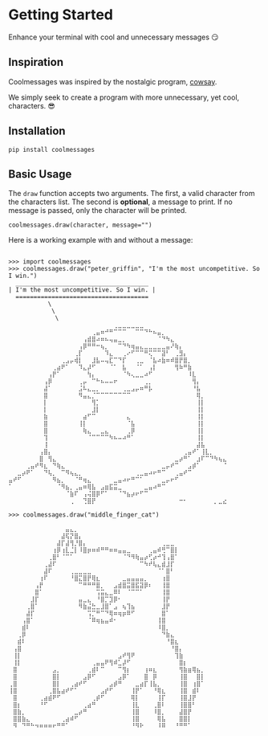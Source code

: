 # Getting Started

Enhance your terminal with cool and unnecessary messages 😏

## Inspiration

Coolmessages was inspired by the nostalgic program, [cowsay](https://en.wikipedia.org/wiki/Cowsay).

We simply seek to create a program with more unnecessary, yet cool, characters. 😎

## Installation

```
pip install coolmessages
```

## Basic Usage

The `draw` function accepts two arguments. The first, a valid character
from the characters list. The second is **optional**, a message to print.
If no message is passed, only the character will be printed.

```
coolmessages.draw(character, message="")
```

Here is a working example with and without a message:

```

>>> import coolmessages
>>> coolmessages.draw("peter_griffin", "I'm the most uncompetitive. So I win.")
  _____________________________________
| I'm the most uncompetitive. So I win. |
  =====================================
           \
            \
             \
⠀⠀⠀⠀⠀⠀⠀⠀⠀⠀⠀⠀⠀⠀⠀⠀⠀⠀⠀⠀⠀⠀⠀⠀⢀⣀⣀⣀⣀⣀⣀⠀⠀⠀⠀⠀⠀⠀⠀⠀⠀⠀⠀⠀⠀⠀⠀⠀⠀⠀
⠀⠀⠀⠀⠀⠀⠀⠀⠀⠀⠀⠀⠀⠀⠀⠀⠀⠀⠀⢀⣤⠶⠚⠛⠉⠉⠉⠀⠀⠉⠉⠙⠓⠦⣤⡀⠀⠀⠀⠀⠀⠀⠀⠀⠀⠀⠀⠀⠀⠀
⠀⠀⠀⠀⠀⠀⠀⠀⠀⠀⠀⠀⠀⠀⠀⠀⠀⢠⣾⣿⠴⠶⠦⢤⣤⣀⡀⠀⠀⠀⠀⠀⠀⠀⠈⠙⠳⣄⠀⠀⠀⠀⠀⠀⠀⠀⠀⠀⠀⠀
⠀⠀⠀⠀⠀⠀⠀⠀⠀⠀⠀⠀⠀⠀⠀⠀⢠⡿⠛⠛⠒⢦⡀⠀⠀⠉⠙⠳⢶⣤⣄⣀⣀⣀⣀⣀⣤⠜⢷⡄⠀⠀⠀⠀⠀⠀⠀⠀⠀⠀
⠀⠀⠀⠀⠀⠀⠀⠀⠀⠀⠀⠀⠀⠀⠀⢀⡏⠀⠀⠀⠀⠀⠹⣄⠀⠀⢀⠔⠋⠉⠉⠛⢍⠉⠉⣽⠃⠀⢀⣻⡄⠀⠀⠀⠀⠀⠀⠀⠀⠀
⠀⠀⠀⠀⠀⠀⠀⠀⠀⠀⠀⠀⢀⣠⡤⢾⡇⠀⠀⣸⣧⠤⢤⣏⠉⠙⡏⠀⠀⢀⣀⠀⠈⣧⠴⣷⠶⠾⣿⡟⣿⡀⠀⠀⠀⠀⠀⠀⠀⠀
⠀⠀⠀⠀⠀⠀⠀⠀⠀⠀⢀⣴⠟⠁⠀⠀⠹⣄⡼⠋⠀⠀⠀⠈⠁⠀⣧⠀⠀⠈⠁⠀⢠⡇⠀⠀⠀⠀⢻⠷⠛⣷⠀⠀⠀⠀⠀⠀⠀⠀
⠀⠀⠀⠀⠀⠀⠀⠀⠀⢠⡟⠁⠀⠀⠀⠀⠀⠀⢳⡄⠀⠀⠀⠀⠀⠀⠈⠳⢄⣀⣀⠴⠋⠀⠀⠀⠀⠀⠀⠀⠀⠸⣇⠀⠀⠀⠀⠀⠀⠀
⠀⠀⠀⠀⠀⠀⠀⠀⢠⡿⠀⠀⠀⠀⠀⠀⢀⡤⠀⠉⠓⠦⠤⠤⠖⠀⠀⠀⠀⠀⠀⢀⡀⠀⠀⠀⠀⠀⠀⠀⠀⠀⢻⡄⠀⠀⠀⠀⠀⠀
⠀⠀⠀⠀⠀⠀⠀⠀⣼⠁⠀⠀⠀⠀⠀⠀⣨⠧⣄⣀⡀⠀⠀⠀⠀⠀⢀⣀⣠⡤⠶⠛⡧⠀⠀⠀⠀⠀⠀⠀⠀⠀⠘⣧⠀⠀⠀⠀⠀⠀
⠀⠀⠀⠀⠀⠀⠀⠀⣿⠀⠀⠀⠀⠀⠀⠀⠻⣤⣄⡈⠉⠉⠉⠉⠉⠉⠉⠉⠀⠀⠀⠀⠀⠀⠀⠀⠀⠀⠀⠀⠀⠀⠀⢿⡀⠀⠀⠀⠀⠀
⠀⠀⠀⠀⠀⠀⠀⠀⡇⠀⠀⠀⠀⠀⠀⠀⠀⠀⠀⢻⡁⠀⠀⠀⠀⠀⠀⠀⠀⠀⠀⠀⠀⠀⠀⠀⠀⠀⠀⠀⠀⠀⠀⢸⡇⠀⠀⠀⠀⠀
⠀⠀⠀⠀⠀⠀⠀⠀⡇⠀⠀⠀⠀⠀⠀⠀⠀⠀⠀⣸⡇⠀⠀⠀⠀⠀⠀⠀⠀⠀⠀⠀⠀⠀⠀⠀⠀⠀⠀⠀⠀⠀⠀⢸⡇⠀⠀⠀⠀⠀
⠀⠀⠀⠀⠀⠀⠀⠀⣷⠀⠀⠀⠀⠀⠀⠀⠀⣴⠋⠉⠀⠀⠀⠀⠀⠀⠀⣄⠀⠀⠀⠀⠀⠀⠀⠀⠀⠀⠀⠀⠀⠀⠀⢸⡇⠀⠀⠀⠀⠀
⠀⠀⠀⠀⠀⠀⠀⠀⣿⠀⠀⠀⠀⠀⠀⠀⢸⡇⠀⠀⠀⠀⠀⠀⠀⠀⠀⠈⣧⠀⠀⠀⠀⠀⠀⠀⠀⠀⠀⠀⠀⠀⠀⢸⡇⠀⠀⠀⠀⠀
⠀⠀⠀⠀⠀⠀⠀⠀⣿⠀⠀⠀⠀⠀⠀⠀⠀⢷⣄⠀⠀⣀⣄⠀⠀⠀⠀⢀⡿⠀⠀⠀⠀⠀⠀⠀⠀⠀⠀⠀⠀⠀⠀⢸⡇⠀⠀⠀⠀⠀
⠀⠀⠀⠀⠀⠀⠀⠀⢹⠀⠀⠀⠀⠀⠀⠀⠀⠀⠈⠉⠉⠉⠉⠳⠦⠤⠴⠛⠁⠀⠀⠀⠀⠀⠀⠀⠀⠀⠀⠀⠀⠀⠀⢸⡇⠀⠀⠀⠀⠀
⠀⠀⠀⠀⠀⠀⠀⠀⢸⠀⠀⠀⠀⠀⠀⠀⠀⠀⠀⠀⠀⠀⠀⠀⠀⠀⠀⠀⠀⠀⠀⠀⠀⠀⠀⠀⠀⠀⠀⠀⠀⠀⠀⣼⣧⠀⠀⠀⠀⠀
⠀⠀⠀⠀⠀⠀⠀⢠⣿⡄⠀⠀⠀⠀⠀⠀⠀⠀⠀⠀⠀⠀⠀⠀⠀⠀⠀⠀⠀⠀⠀⠀⠀⠀⠀⠀⠀⠀⠀⠀⢀⣤⠞⠁⢸⣇⡀⠀⠀⠀
⠀⠀⠀⠀⠀⠀⠀⣿⠀⢻⣄⠀⠀⠀⠀⠀⠀⠀⠀⠀⠀⠀⠀⠀⠀⠀⠀⠀⠀⠀⠀⠀⠀⠀⠀⠀⠀⠀⣀⡴⠛⠁⠀⣰⠏⠉⠙⠳⢦⣄
⠀⠀⠀⠀⢀⣤⠞⠻⣆⠀⠙⢷⣄⠀⠀⠀⠀⠀⠀⠀⠀⠀⠀⠀⠀⠀⠀⠀⠀⠀⠀⠀⠀⠀⠀⣀⡤⠞⠉⠀⠀⣠⡾⠁⠀⠀⠀⠀⠀⠈
⠀⠀⣀⡴⠟⠁⠀⠀⠙⢧⡀⠀⠉⠻⢦⣄⡀⠀⠀⠀⠀⠀⠀⠀⠀⠀⠀⠀⠀⢀⣀⣤⠴⠖⠛⠉⠀⠀⢀⣤⠞⠉⠀⠀⠀⠀⠀⠀⠀⠀
⣤⠞⠋⠀⠀⠀⠀⠀⠀⠀⠻⣦⡀⠀⠀⠈⠛⢶⣄⠀⠀⠀⠀⠀⣀⣤⠴⠖⠛⠉⠁⠀⠀⠀⠀⣀⡤⠖⠋⠀⠀⠀⠀⠀⠀⠀⠀⠀⠀⠀
⠁⠀⠀⠀⠀⠀⠀⠀⠀⠀⠀⠈⠻⣦⡀⢀⣤⠶⢿⣧⠀⣠⣶⣯⣭⣀⠀⠀⠀⠀⠀⣀⣤⠴⠛⠉⠀⠀⠀⠀⠀⠀⠀⠀⠀⠀⠀⠀⠀⠀
⠀⠀⠀⠀⠀⠀⠀⠀⠀⠀⠀⠀⠀⠈⣷⠏⠀⢠⢬⣿⡿⠋⠁⠀⠀⠈⠙⣦⡴⠖⠋⠉⠀⠀⠀⠀⠀⠀⠀⠀⠀⠀⠀⠀⠀⠀⠀⠀⠀⠀
⠀⠀⠀⠀⠀⠀⠀⠀⠀⠀⠀⠀⠀⠀⢀⠀⠀⢙⣿⡟⠀⠀⠀⠀⠀⠀⠀⠀⠀⠀⠀⠀⠀⠀⠀⠀⠀⠀⠀⠒⠂⠀⠀⠀⠀⠀⠀⡀⣀⣔

>>> coolmessages.draw("middle_finger_cat")

⠀⠀⠀⠀⠀⠀⠀⠀⠀⠀⠀⠀⠀⣤⣄⡀⠀⠀⠀⠀⠀⠀⠀⠀⠀⠀⠀⠀⠀⠀⠀⠀⠀⠀⠀⠀⠀⠀⠀⠀⠀⠀⠀⠀⠀
⠀⠀⠀⠀⠀⠀⠀⠀⠀⠀⠀⠀⣼⢯⡝⣿⡄⠀⠀⠀⠀⠀⠀⠀⠀⠀⠀⠀⠀⠀⠀⠀⠀⠀⠀⠀⠀⠀⠀⠀⠀⠀⠀⠀⠀
⠀⠀⠀⠀⠀⠀⠀⠀⠀⠀⠀⣼⡏⣼⢻⡘⣿⡄⠀⠀⠀⠀⠀⠀⠀⠀⠀⠀⠀⠀⠀⠀⠀⠀⠀⢀⣀⣀⠀⠀⠀⠀⠀⠀⠀
⠀⠀⠀⠀⠀⠀⠀⠀⠀⠀⢰⡿⢰⣇⣈⡇⠸⣿⡶⠶⠾⠛⠛⠶⠶⣤⣤⣀⠀⠀⠀⠀⢀⣤⠾⢛⠉⣿⡇⠀⠀⠀⠀⠀⠀
⠀⠀⠀⠀⠀⠀⠀⠀⠀⢀⣿⠃⠈⠉⠁⠀⠀⠀⠀⠀⠀⠀⠀⠀⠀⠀⠈⠙⠻⢷⣤⡴⢋⡴⠚⢹⢠⣿⠁⠀⠀⠀⠀⠀⠀
⠀⠀⠀⠀⠀⠀⠀⠀⢀⣼⠏⠀⠀⠀⠀⠀⠀⠀⠀⠀⠀⠀⠀⠀⠀⠀⠀⠀⠀⠀⠉⠳⠞⢧⣄⣾⣸⡏⠀⠀⠀⠀⠀⠀⠀
⠀⠀⠀⠀⠀⠀⠀⠀⣼⠏⠀⠀⠀⠀⢀⣀⣀⣀⣀⠀⠀⠀⠀⠀⠀⠀⠀⠀⠀⠀⠀⠀⠀⠀⠈⠁⣿⠃⠀⠀⠀⠀⠀⠀⠀
⠀⠀⠀⠀⠀⠀⠀⢰⠏⠀⠀⠀⠀⠀⠘⣿⣍⣿⡟⢿⣆⠀⠀⠀⠀⠀⣀⣤⣤⣤⣤⡀⠀⠀⠀⢰⣿⠀⠀⠀⠀⠀⠀⠀⠀
⠀⠀⠀⠀⠀⠀⢠⡟⠀⠀⠀⠀⠀⠀⠀⠀⠉⠛⠛⠛⣿⡀⠀⠀⣠⣾⣿⣭⣿⣯⣽⡿⠆⠀⠀⢸⣿⠀⠀⠀⠀⠀⠀⠀⠀
⠀⠀⠀⠀⠀⠀⣿⠁⠀⠀⠀⠀⠀⠀⠀⠀⠀⠀⠀⠀⢩⣭⣄⣀⠿⠇⠀⠈⠉⠉⠁⠀⠀⠀⠀⢸⣿⠀⠀⠀⠀⠀⠀⠀⠀
⠀⠀⠀⠀⠀⣸⡏⠀⠀⠀⠀⠀⠀⠀⠀⠀⣤⣀⣄⠀⠘⣿⡉⣹⡿⠂⠀⠀⠀⠀⠀⠀⠀⠀⠀⢸⡟⠀⠀⠀⠀⠀⠀⠀⠀
⠀⠀⠀⠀⢀⣿⠁⠀⠀⠀⠀⠀⠀⠀⠀⠀⠻⣷⣬⣓⣀⣸⣿⠁⣠⠀⢦⢹⣦⠀⠀⠀⠀⠀⠀⣸⡟⠀⠀⠀⠀⠀⠀⠀⠀
⠀⠀⠀⠀⣼⡏⠀⠀⠀⠀⠀⠀⠀⠀⠀⠀⠀⠀⢩⡉⠛⠉⠙⢿⠶⢶⡶⠿⠋⠀⠀⠀⠀⠀⠀⣿⠁⠀⠀⠀⠀⠀⠀⠀⠀
⠀⠀⠀⢠⣿⠁⠀⠀⠀⠀⠀⠀⠀⠀⠀⠀⠀⠀⠈⠿⢶⣦⣤⠾⠂⠀⠀⠀⠀⠀⠀⠀⠀⠀⢸⣿⠀⠀⠀⠀⠀⠀⠀⠀⠀
⠀⠀⠀⣾⠇⠀⠀⠀⠀⠀⠀⠀⠀⠀⠀⠀⠀⠀⠀⠀⠀⠀⠀⠀⠀⠀⠀⠀⠀⠀⠀⠀⠀⠀⠸⣿⡀⠀⠀⠀⠀⠀⠀⠀⠀
⠀⠀⢀⡿⠀⠀⠀⠀⠀⠀⠀⠀⠀⠀⠀⠀⠀⠀⠀⠀⠀⠀⠀⠀⠀⠀⠀⠀⠀⠀⠀⠀⠀⠀⠀⠙⣷⣄⠀⠀⠀⠀⠀⠀⠀
⠀⠀⣾⠇⠀⠀⠀⠀⠀⠀⠀⠀⠀⠀⠀⠀⠀⠀⠀⠀⠀⠀⠀⠀⠀⠀⠀⠀⠀⠀⠀⠀⠀⠀⠀⠀⠘⣿⣆⠀⠀⠀⠀⠀⠀
⠀⢠⣿⠀⠀⠀⠀⠀⠀⠀⠀⠀⠀⠀⠀⠀⠀⠀⠀⠀⠀⠀⠀⠀⠀⠀⠀⠀⠀⠀⠀⠀⠀⠀⠀⠀⠀⠘⣿⡄⠀⠀⠀⠀⠀
⠀⢸⡇⠀⠀⠀⠀⠀⠀⠀⠀⠀⠀⠀⠀⠀⠀⠀⠀⠀⠀⠀⠀⠀⠀⣠⠞⢻⠟⠀⠀⠀⠀⠀⠀⠀⠀⠀⢹⣷⠀⠀⠀⠀⠀
⠀⢸⡇⠀⠀⠀⠀⠀⠀⠀⠀⠀⠀⠀⠀⠀⠀⠀⠀⢀⣤⣤⠟⢻⠾⣁⡼⠋⠀⠀⠀⠀⠀⠀⠀⠀⠀⠀⠀⣿⡆⠀⠀⠀⠀
⠀⣿⠀⠀⠀⠀⠀⠀⠀⠀⣠⡀⠀⠀⠀⠀⠀⠀⢀⣾⠇⠉⠀⠀⠀⠉⢻⡆⠀⠀⠀⢰⠶⣆⠀⠀⠀⠀⠀⢻⣷⣶⢿⣦⡀
⠀⣿⠀⠀⠀⠀⠀⠀⠀⠀⣿⡇⠀⠀⠀⠀⠀⣠⡿⠋⠀⠀⠀⠀⠀⣠⡿⠁⠀⠀⠀⣿⠀⡿⠀⠀⠀⠀⠀⢸⣿⠀⠀⣿⡇
⢀⣿⠀⠀⠀⠀⠀⠀⠀⠀⣿⡇⠀⠀⢀⣴⠞⠋⠀⠀⠀⠀⠀⣠⡾⠛⠀⠀⠀⣀⣴⡏⢸⣧⡀⠀⠀⠀⠀⢸⣿⠀⢰⣿⠁
⢸⣿⠀⠀⠀⠀⠀⠀⠀⢀⣿⣧⣴⠞⠋⠁⠀⠀⠀⠀⠀⣠⡞⠋⠀⠀⠀⠀⢸⡟⠁⠀⠀⠘⢿⣆⠀⠀⠀⢸⣿⠀⣾⠇⠀
⠀⣿⠀⠀⠀⠀⠀⢀⣴⣾⠟⠋⠀⠀⠀⠀⠀⠀⠀⢀⡾⠋⠀⠀⠀⠀⠀⠀⢿⡇⠀⠀⠀⠀⢸⡏⠀⠀⠀⢸⣿⣸⡟⠀⠀
⠀⣿⡆⠀⠀⠀⠀⠘⠋⠀⠀⠀⠀⠀⠀⠀⠀⢀⣴⠛⠀⠀⠀⠀⠀⠀⠀⠀⢸⣇⠀⠀⠀⢀⣿⠇⠀⠀⠀⢸⣿⣿⠃⠀⠀
⠀⣿⣷⡀⠀⠀⠀⠀⠀⠀⠀⠀⠀⠀⠀⣀⡴⠛⠀⠀⠀⠀⠀⠀⠀⠀⠀⠀⢸⣿⠀⠀⠀⠸⣿⡀⠀⠀⠀⣼⣿⡟⠀⠀⠀
⠀⣿⣿⣷⣄⠀⠀⠀⠀⠀⠀⠀⢀⣴⠾⠋⠀⠀⠀⠀⠀⠀⠀⠀⠀⠀⠀⠀⢸⣿⠀⠀⠀⠀⢿⣧⠀⠀⠀⣿⣿⡇⠀⠀⠀
⠀⠻⠀⠙⠛⠓⠲⠶⠶⠶⠖⠛⠛⠁⠀⠀⠀⠀⠀⠀⠀⠀⠀⠀⠀⠀⠀⠀⠘⠻⠗⠀⠀⠀⠸⠿⠀⠀⠘⠛⠛⠁⠀⠀⠀

```
